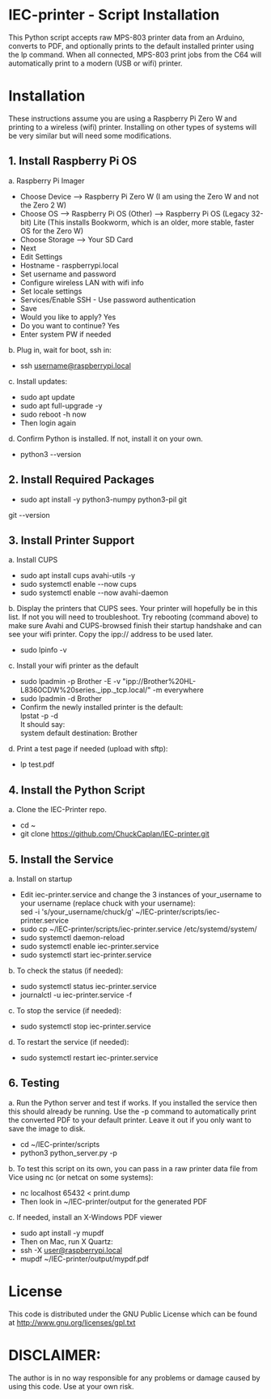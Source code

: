 # IEC-printer - Script Installation

This Python script accepts raw MPS-803 printer data from an Arduino, converts to PDF, and optionally prints to the default installed printer using the lp command. When all connected, MPS-803 print jobs from the C64 will automatically print to a modern (USB or wifi) printer.

# Installation

These instructions assume you are using a Raspberry Pi Zero W and printing to a wireless (wifi) printer. Installing on other types of systems will be very similar but will need some modifications.

## 1. Install Raspberry Pi OS

a. Raspberry Pi Imager
- Choose Device --> Raspberry Pi Zero W (I am using the Zero W and not the Zero 2 W)
- Choose OS --> Raspberry Pi OS (Other) --> Raspberry Pi OS (Legacy 32-bit) Lite (This installs Bookworm, which is an older, more stable, faster OS for the Zero W)
- Choose Storage --> Your SD Card
- Next
- Edit Settings
- Hostname - raspberrypi.local
- Set username and password
- Configure wireless LAN with wifi info
- Set locale settings
- Services/Enable SSH - Use password authentication
- Save
- Would you like to apply? Yes
- Do you want to continue? Yes
- Enter system PW if needed

b. Plug in, wait for boot, ssh in:
- ssh username@raspberrypi.local

c. Install updates:
- sudo apt update
- sudo apt full-upgrade -y
- sudo reboot -h now
- Then login again

d. Confirm Python is installed. If not, install it on your own.
- python3 --version

## 2. Install Required Packages
- sudo apt install -y python3-numpy python3-pil git

git --version

## 3. Install Printer Support
a. Install CUPS
- sudo apt install cups avahi-utils -y
- sudo systemctl enable --now cups
- sudo systemctl enable --now avahi-daemon

b. Display the printers that CUPS sees. Your printer will hopefully be in this list. If not you will need to troubleshoot. Try rebooting (command above) to make sure  Avahi and CUPS-browsed finish their startup handshake and can see your wifi printer. Copy the ipp:// address to be used later.
- sudo lpinfo -v

c. Install your wifi printer as the default
- sudo lpadmin -p Brother -E -v "ipp://Brother%20HL-L8360CDW%20series._ipp._tcp.local/" -m everywhere
- sudo lpadmin -d Brother
- Confirm the newly installed printer is the default:\
lpstat -p -d\
It should say:\
system default destination: Brother

d. Print a test page if needed (upload with sftp):
- lp test.pdf

## 4. Install the Python Script
a. Clone the IEC-Printer repo.
- cd ~    
- git clone https://github.com/ChuckCaplan/IEC-printer.git

## 5. Install the Service

a. Install on startup
- Edit iec-printer.service and change the 3 instances of your_username to your username (replace chuck with your username):\
sed -i 's/your_username/chuck/g' ~/IEC-printer/scripts/iec-printer.service
- sudo cp ~/IEC-printer/scripts/iec-printer.service /etc/systemd/system/
- sudo systemctl daemon-reload
- sudo systemctl enable iec-printer.service
- sudo systemctl start iec-printer.service

b. To check the status (if needed):
- sudo systemctl status iec-printer.service
- journalctl -u iec-printer.service -f

c. To stop the service (if needed):
- sudo systemctl stop iec-printer.service

d. To restart the service (if needed):
- sudo systemctl restart iec-printer.service

## 6. Testing

a. Run the Python server and test if works. If you installed the service then this should already be running. Use the -p command to automatically print the converted PDF to your default printer. Leave it out if you only want to save the image to disk.
- cd ~/IEC-printer/scripts
- python3 python_server.py -p

b. To test this script on its own, you can pass in a raw printer data file from Vice using nc (or netcat on some systems):

- nc localhost 65432 < print.dump
- Then look in ~/IEC-printer/output for the generated PDF

c. If needed, install an X-Windows PDF viewer
- sudo apt install -y mupdf
- Then on Mac, run X Quartz:
- ssh -X user@raspberrypi.local
- mupdf ~/IEC-printer/output/mypdf.pdf

# License

This code is distributed under the GNU Public License
which can be found at http://www.gnu.org/licenses/gpl.txt

# DISCLAIMER:
The author is in no way responsible for any problems or damage caused by using this code. Use at your own risk.